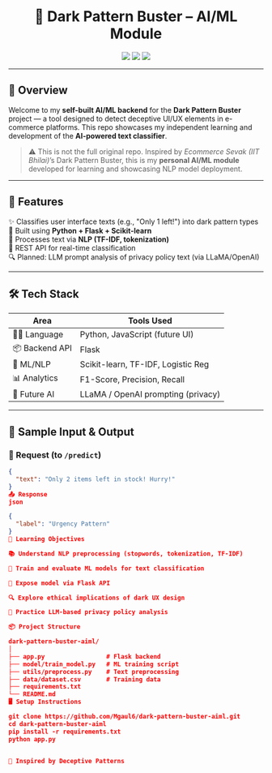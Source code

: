 <h1 align="center">🧠 Dark Pattern Buster – AI/ML Module</h1>

<p align="center">

  <img src="https://img.shields.io/badge/Python-3.10-blue" />
  <img src="https://img.shields.io/badge/NLP-Text_Classification-green" />
  <img src="https://img.shields.io/badge/License-MIT-lightgrey" />
</p>

---

## 🎯 Overview

Welcome to my **self-built AI/ML backend** for the **Dark Pattern Buster** project — a tool designed to detect deceptive UI/UX elements in e-commerce platforms. This repo showcases my independent learning and development of the **AI-powered text classifier**.

> ⚠️ This is not the full original repo. Inspired by *Ecommerce Sevak (IIT Bhilai)*’s Dark Pattern Buster, this is my **personal AI/ML module** developed for learning and showcasing NLP model deployment.

---

## 🚀 Features

✨ Classifies user interface texts (e.g., "Only 1 left!") into dark pattern types  
🧠 Built using **Python + Flask + Scikit-learn**  
📜 Processes text via **NLP (TF-IDF, tokenization)**  
🔗 REST API for real-time classification  
🔍 Planned: LLM prompt analysis of privacy policy text (via LLaMA/OpenAI)

---

## 🛠️ Tech Stack

| Area            | Tools Used                         |
|-----------------|------------------------------------|
| 👨‍💻 Language     | Python, JavaScript (future UI)     |
| 📦 Backend API   | Flask                              |
| 🤖 ML/NLP        | Scikit-learn, TF-IDF, Logistic Reg |
| 📊 Analytics     | F1-Score, Precision, Recall         |
| 🧠 Future AI     | LLaMA / OpenAI prompting (privacy) |

---

## 🧪 Sample Input & Output

### 📨 Request (to `/predict`)
```json
{
  "text": "Only 2 items left in stock! Hurry!"
}
📤 Response
json

{
  "label": "Urgency Pattern"
}
🧠 Learning Objectives

📚 Understand NLP preprocessing (stopwords, tokenization, TF-IDF)

🧠 Train and evaluate ML models for text classification

🔌 Expose model via Flask API

🔍 Explore ethical implications of dark UX design

💬 Practice LLM-based privacy policy analysis

📦 Project Structure

dark-pattern-buster-aiml/
│
├── app.py                 # Flask backend
├── model/train_model.py   # ML training script
├── utils/preprocess.py    # Text preprocessing
├── data/dataset.csv       # Training data
├── requirements.txt
└── README.md
🖥️ Setup Instructions

git clone https://github.com/Mgaul6/dark-pattern-buster-aiml.git
cd dark-pattern-buster-aiml
pip install -r requirements.txt
python app.py


📖 Inspired by Deceptive Patterns
